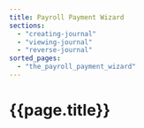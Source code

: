 ```yaml
---
title: Payroll Payment Wizard
sections:
  - "creating-journal"
  - "viewing-journal"
  - "reverse-journal"
sorted_pages:
  - "the_payroll_payment_wizard"
---
```

# {{page.title}}
